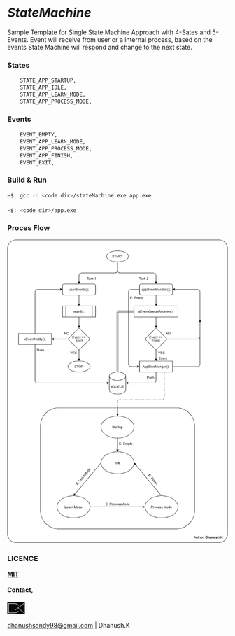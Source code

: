 # _StateMachine_

Sample Template for Single State Machine Approach with 4-Sates and 5-Events. Event will receive from user or a internal process, based on the events State Machine will respond and change to the next state.

### States
```
    STATE_APP_STARTUP,
    STATE_APP_IDLE,
    STATE_APP_LEARN_MODE,
    STATE_APP_PROCESS_MODE,
```
### Events
```
    EVENT_EMPTY,
    EVENT_APP_LEARN_MODE,
    EVENT_APP_PROCESS_MODE,
    EVENT_APP_FINISH,
    EVENT_EXIT,
```

### Build & Run

```sh
~$: gcc -o <code dir>/stateMachine.exe app.exe

~$: <code dir>/app.exe
```

### Proces Flow
<p align="center"><img src="mdSrc/StateMachine.png" alt="State Mechin" width="1024"></p>

### LICENCE

[**MIT**](LICENSE)

#### Contact,

<p align="left"><img src="mdSrc/DK_Logo.jpg" alt="Mark Text" width="40"></p>

dhanushsandy98@gmail.com | Dhanush.K